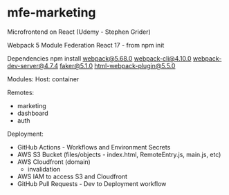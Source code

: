 # mfe-marketing

Microfrontend on React (Udemy - Stephen Grider)

Webpack 5 Module Federation
React 17 - from npm init

Dependencies
npm install webpack@5.68.0 webpack-cli@4.10.0 webpack-dev-server@4.7.4 faker@5.1.0 html-webpack-plugin@5.5.0

Modules:
Host: container

Remotes:

- marketing
- dashboard
- auth

Deployment:

- GitHub Actions - Workflows and Environment Secrets
- AWS S3 Bucket (files/objects - index.html, RemoteEntry.js, main.js, etc)
- AWS Cloudfront (domain)
  - invalidation
- AWS IAM to access S3 and Cloudfront
- GitHub Pull Requests - Dev to Deployment workflow

